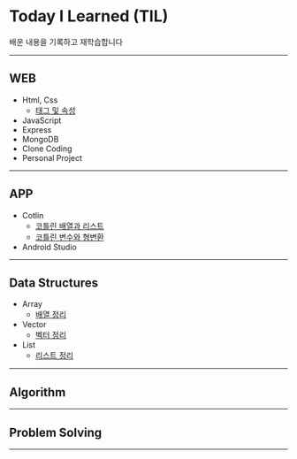 # Today I Learned (TIL)
배운 내용을 기록하고 재학습합니다

--------------------

## WEB
+ Html, Css
  + [태그 및 속성](https://doompa.tistory.com/170)
+ JavaScript
+ Express
+ MongoDB
+ Clone Coding
+ Personal Project
---------------------
## APP
+ Cotlin
  + [코틀린 배열과 리스트](https://doompa.tistory.com/267?category=1018988)
  + [코틀린 변수와 형변환](https://doompa.tistory.com/266)
+ Android Studio

------------------------
## Data Structures
+ Array
  + [배열 정리](https://doompa.tistory.com/283?category=979915)
+ Vector
  + [벡터 정리](https://doompa.tistory.com/286?category=979915)
+ List
  + [리스트 정리](https://doompa.tistory.com/287)
------------------------
## Algorithm 
------------------------
## Problem Solving
-----------------------

